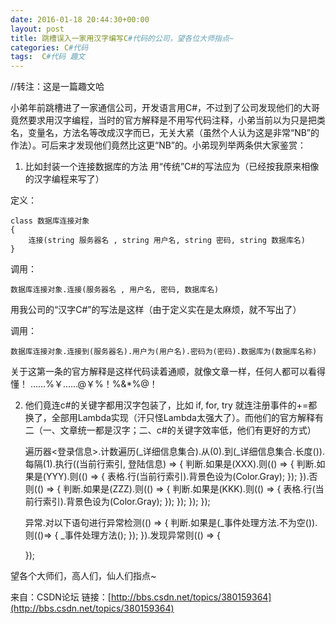 ```yaml
---
date: 2016-01-18 20:44:30+00:00
layout: post
title: 跳槽误入一家用汉字编写C#代码的公司，望各位大师指点~
categories: C#代码
tags:  C#代码 趣文
---
```


//转注：这是一篇趣文哈

小弟年前跳槽进了一家通信公司，开发语言用C#，不过到了公司发现他们的大哥竟然要求用汉字编程，当时的官方解释是不用写代码注释，小弟当前以为只是把类名，变量名，方法名等改成汉字而已，无关大紧（虽然个人认为这是非常“NB”的作法）。可后来才发现他们竟然比这更“NB”的。小弟现列举两条供大家鉴赏：

1. 比如封装一个连接数据库的方法
用“传统”C#的写法应为（已经按我原来相像的汉字编程来写了）

定义：

	class 数据库连接对象
	{
		连接(string 服务器名 , string 用户名, string 密码, string 数据库名)
	}

调用：

	数据库连接对象.连接(服务器名 , 用户名, 密码, 数据库名)
	
用我公司的“汉字C#”的写法是这样（由于定义实在是太麻烦，就不写出了）

调用：

	数据库连接对象.连接到(服务器名).用户为(用户名).密码为(密码).数据库为(数据库名称)
	
关于这第一条的官方解释是这样代码读着通顺，就像文章一样，任何人都可以看得懂！         ……%￥……@￥%！%&*%@！

2. 他们竟连c#的关键字都用汉字包装了，比如 if, for, try 就连注册事件的+=都换了，全部用Lambda实现（汗只怪Lambda太强大了）。而他们的官方解释有二（一、文章统一都是汉字；二、c#的关键字效率低，他们有更好的方式）

	遍历器<登录信息>.计数遍历(_详细信息集合).从(0).到(_详细信息集合.长度()).每隔(1).执行((当前行索引, 登陆信息) =>
	{
		判断.如果是(XXX).则(() =>
		{
			判断.如果是(YYY).则(() =>
			{
				表格.行(当前行索引).背景色设为(Color.Gray);
			});
		}).否则(() =>
		{
			判断.如果是(ZZZ).则(() =>
			{
				判断.如果是(KKK).则(() =>
				{
					表格.行(当前行索引).背景色设为(Color.Gray);
				});
			});
		});
	});


	
	异常.对以下语句进行异常检测(() =>
	{
		判断.如果是(_事件处理方法.不为空()).则(()=>
		{
			_事件处理方法();
		});
	}).发现异常则(() =>
	{
	 
	});

望各个大师们，高人们，仙人们指点~

来自：CSDN论坛
链接：[http://bbs.csdn.net/topics/380159364](http://bbs.csdn.net/topics/380159364)
